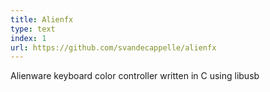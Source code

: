 ```yaml
---
title: Alienfx
type: text
index: 1
url: https://github.com/svandecappelle/alienfx
---
```


Alienware keyboard color controller written in C using libusb
